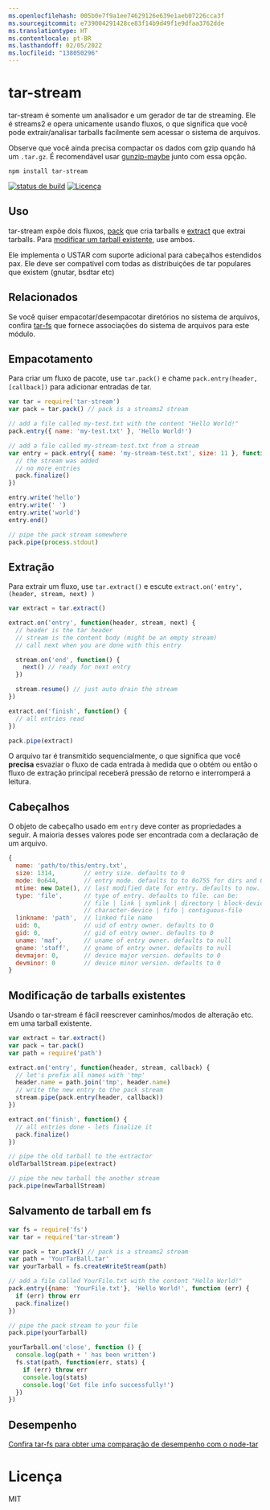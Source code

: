 ```yaml
---
ms.openlocfilehash: 005b0e7f9a1ee74629126e639e1aeb07226cca3f
ms.sourcegitcommit: e739004291428ce83f14b9d49f1e9dfaa3762dde
ms.translationtype: HT
ms.contentlocale: pt-BR
ms.lasthandoff: 02/05/2022
ms.locfileid: "138050296"
---
```

# <a name="tar-stream"></a>tar-stream

tar-stream é somente um analisador e um gerador de tar de streaming. Ele é streams2 e opera unicamente usando fluxos, o que significa que você pode extrair/analisar tarballs facilmente sem acessar o sistema de arquivos.

Observe que você ainda precisa compactar os dados com gzip quando há um `.tar.gz`. É recomendável usar [gunzip-maybe](https://github.com/mafintosh/gunzip-maybe) junto com essa opção.

```
npm install tar-stream
```

[![status de build](https://secure.travis-ci.org/mafintosh/tar-stream.png)](http://travis-ci.org/mafintosh/tar-stream)
[![Licença](https://img.shields.io/badge/license-MIT-blue.svg)](http://opensource.org/licenses/MIT)

## <a name="usage"></a>Uso

tar-stream expõe dois fluxos, [pack](https://github.com/mafintosh/tar-stream#packing) que cria tarballs e [extract](https://github.com/mafintosh/tar-stream#extracting) que extrai tarballs. Para [modificar um tarball existente](https://github.com/mafintosh/tar-stream#modifying-existing-tarballs), use ambos.


Ele implementa o USTAR com suporte adicional para cabeçalhos estendidos pax. Ele deve ser compatível com todas as distribuições de tar populares que existem (gnutar, bsdtar etc)

## <a name="related"></a>Relacionados

Se você quiser empacotar/desempacotar diretórios no sistema de arquivos, confira [tar-fs](https://github.com/mafintosh/tar-fs) que fornece associações do sistema de arquivos para este módulo.

## <a name="packing"></a>Empacotamento

Para criar um fluxo de pacote, use `tar.pack()` e chame `pack.entry(header, [callback])` para adicionar entradas de tar.

``` js
var tar = require('tar-stream')
var pack = tar.pack() // pack is a streams2 stream

// add a file called my-test.txt with the content "Hello World!"
pack.entry({ name: 'my-test.txt' }, 'Hello World!')

// add a file called my-stream-test.txt from a stream
var entry = pack.entry({ name: 'my-stream-test.txt', size: 11 }, function(err) {
  // the stream was added
  // no more entries
  pack.finalize()
})

entry.write('hello')
entry.write(' ')
entry.write('world')
entry.end()

// pipe the pack stream somewhere
pack.pipe(process.stdout)
```

## <a name="extracting"></a>Extração

Para extrair um fluxo, use `tar.extract()` e escute `extract.on('entry', (header, stream, next) )`

``` js
var extract = tar.extract()

extract.on('entry', function(header, stream, next) {
  // header is the tar header
  // stream is the content body (might be an empty stream)
  // call next when you are done with this entry

  stream.on('end', function() {
    next() // ready for next entry
  })

  stream.resume() // just auto drain the stream
})

extract.on('finish', function() {
  // all entries read
})

pack.pipe(extract)
```

O arquivo tar é transmitido sequencialmente, o que significa que você **precisa** esvaziar o fluxo de cada entrada à medida que o obtém ou então o fluxo de extração principal receberá pressão de retorno e interromperá a leitura.

## <a name="headers"></a>Cabeçalhos

O objeto de cabeçalho usado em `entry` deve conter as propriedades a seguir.
A maioria desses valores pode ser encontrada com a declaração de um arquivo.

``` js
{
  name: 'path/to/this/entry.txt',
  size: 1314,        // entry size. defaults to 0
  mode: 0o644,       // entry mode. defaults to to 0o755 for dirs and 0o644 otherwise
  mtime: new Date(), // last modified date for entry. defaults to now.
  type: 'file',      // type of entry. defaults to file. can be:
                     // file | link | symlink | directory | block-device
                     // character-device | fifo | contiguous-file
  linkname: 'path',  // linked file name
  uid: 0,            // uid of entry owner. defaults to 0
  gid: 0,            // gid of entry owner. defaults to 0
  uname: 'maf',      // uname of entry owner. defaults to null
  gname: 'staff',    // gname of entry owner. defaults to null
  devmajor: 0,       // device major version. defaults to 0
  devminor: 0        // device minor version. defaults to 0
}
```

## <a name="modifying-existing-tarballs"></a>Modificação de tarballs existentes

Usando o tar-stream é fácil reescrever caminhos/modos de alteração etc. em uma tarball existente.

``` js
var extract = tar.extract()
var pack = tar.pack()
var path = require('path')

extract.on('entry', function(header, stream, callback) {
  // let's prefix all names with 'tmp'
  header.name = path.join('tmp', header.name)
  // write the new entry to the pack stream
  stream.pipe(pack.entry(header, callback))
})

extract.on('finish', function() {
  // all entries done - lets finalize it
  pack.finalize()
})

// pipe the old tarball to the extractor
oldTarballStream.pipe(extract)

// pipe the new tarball the another stream
pack.pipe(newTarballStream)
```

## <a name="saving-tarball-to-fs"></a>Salvamento de tarball em fs


``` js
var fs = require('fs')
var tar = require('tar-stream')

var pack = tar.pack() // pack is a streams2 stream
var path = 'YourTarBall.tar'
var yourTarball = fs.createWriteStream(path)

// add a file called YourFile.txt with the content "Hello World!"
pack.entry({name: 'YourFile.txt'}, 'Hello World!', function (err) {
  if (err) throw err
  pack.finalize()
})

// pipe the pack stream to your file
pack.pipe(yourTarball)

yourTarball.on('close', function () {
  console.log(path + ' has been written')
  fs.stat(path, function(err, stats) {
    if (err) throw err
    console.log(stats)
    console.log('Got file info successfully!')
  })
})
```

## <a name="performance"></a>Desempenho

[Confira tar-fs para obter uma comparação de desempenho com o node-tar](https://github.com/mafintosh/tar-fs/blob/master/README.md#performance)

# <a name="license"></a>Licença

MIT
